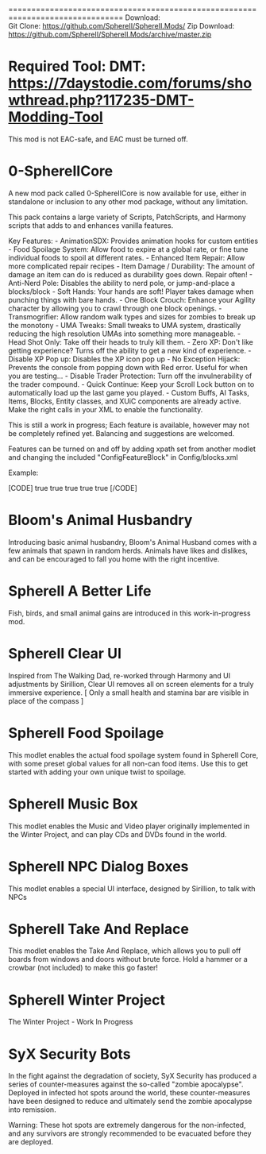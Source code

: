 
===============================================================================
Download:  
	Git Clone:  https://github.com/SphereII/SphereII.Mods/
	Zip Download: https://github.com/SphereII/SphereII.Mods/archive/master.zip
	
Required Tool:
	DMT: https://7daystodie.com/forums/showthread.php?117235-DMT-Modding-Tool
===============================================================================

This mod is not EAC-safe, and EAC must be turned off.

	
0-SphereIICore
==============

A new mod pack called 0-SphereIICore is now available for use, either in standalone or inclusion to any other mod package, without any limitation.

This pack contains a large variety of Scripts, PatchScripts, and Harmony scripts that adds to and enhances vanilla features. 

Key Features:
	- AnimationSDX: Provides animation hooks for custom entities
	- Food Spoilage System: Allow food to expire at a global rate, or fine tune individual foods to spoil at different rates. 
	- Enhanced Item Repair: Allow more complicated repair recipes
	- Item Damage / Durability:  The amount of damage an item can do is reduced as durability goes down. Repair often!
	- Anti-Nerd Pole: Disables the ability to nerd pole, or jump-and-place a blocks/block
	- Soft Hands: Your hands are soft! Player takes damage when punching things with bare hands.
	- One Block Crouch: Enhance your Agility character by allowing you to crawl through one block openings.
	- Transmogrifier: Allow random walk types and sizes for zombies to break up the monotony
	- UMA Tweaks: Small tweaks to UMA system, drastically reducing the high resolution UMAs into something more manageable.
	- Head Shot Only: Take off their heads to truly kill them.
	- Zero XP: Don't like getting experience? Turns off the ability to get a new kind of experience.
	- Disable XP Pop up:  Disables the XP icon pop up
	- No Exception Hijack: Prevents the console from popping down with Red error. Useful for when you are testing...
	- Disable Trader Protection: Turn off the invulnerability of the trader compound.
	- Quick Continue: Keep your Scroll Lock button on to automatically load up the last game you played. 
	- Custom Buffs, AI Tasks, Items, Blocks, Entity classes, and XUiC components are already active. Make the right calls in your XML to enable the functionality.
	
This is still a work in progress; Each feature is available, however may not be completely refined yet. Balancing and suggestions are welcomed.

Features can be turned on and off by adding xpath set from another modlet and changing the included "ConfigFeatureBlock" in Config/blocks.xml

Example:

[CODE]
<configs>
  <set xpath="/blocks/block[@name='ConfigFeatureBlock']/property[@class='FoodSpoilage']/property[@name='FoodSpoilage']/@value">true</set>
  <set xpath="/blocks/block[@name='ConfigFeatureBlock']/property[@class='AdvancedPlayerFeatures']/property[@name='OneBlockCrouch']/@value">true</set>
  <set xpath="/blocks/block[@name='ConfigFeatureBlock']/property[@class='AdvancedNPCFeatures']/property[@name='MakeTraderVulnerable']/@value">true</set>
  <set xpath="/blocks/block[@name='ConfigFeatureBlock']/property[@class='AdvancedPrefabFeatures']/property[@name='DisableTraderProtection']/@value">true</set>
  <set xpath="/blocks/block[@name='ConfigFeatureBlock']/property[@class='AdvancedWorldGen']/property[@name='DisableSplatMap']/@value">true</set>
</configs>
[/CODE]

Bloom's Animal Husbandry
========================

Introducing basic animal husbandry, Bloom's Animal Husband comes with a few animals that spawn in random herds. Animals have likes and dislikes, and can be encouraged to fall you home with the right incentive.


SphereII A Better Life
======================

Fish, birds, and small animal gains are introduced in this work-in-progress mod.

SphereII Clear UI
=================

Inspired from The Walking Dad, re-worked through Harmony and UI adjustments by Sirillion, Clear UI removes all on screen elements for a truly immersive experience. [ Only a small health and stamina bar are visible in place of the compass ]

SphereII Food Spoilage
======================

This modlet enables the actual food spoilage system found in SphereII Core, with some preset global values for all non-can food items. Use this to get started with adding your own unique twist to spoilage.

SphereII Music Box
==================

This modlet enables the Music and Video player originally implemented in the Winter Project, and can play CDs and DVDs found in the world.

SphereII NPC Dialog Boxes
=========================

This modlet enables a special UI interface, designed by Sirillion, to talk with NPCs


SphereII Take And Replace
=========================

This modlet enables the Take And Replace, which allows you to pull off boards from windows and doors without brute force. Hold a hammer or a crowbar (not included) to make this go faster!

SphereII Winter Project
=======================

The Winter Project - Work In Progress

SyX Security Bots
=================

In the fight against the degradation of society, SyX Security has produced a series of counter-measures against the so-called "zombie apocalypse". Deployed in infected hot spots around the world, these counter-measures have been designed to reduce and ultimately send the zombie apocalypse into remission. 

Warning: These hot spots are extremely dangerous for the non-infected, and any survivors are strongly recommended to be evacuated before they are deployed.